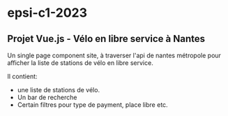 # epsi-c1-2023

## Projet Vue.js - Vélo en libre service à Nantes

Un single page component site, à traverser l'api de nantes métropole pour afficher la liste de stations de vélo en libre service.

Il contient:

- une liste de stations de vélo.
- Un bar de recherche
- Certain filtres pour type de payment, place libre etc.
